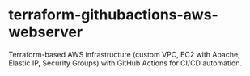 # terraform-githubactions-aws-webserver
Terraform-based AWS infrastructure (custom VPC, EC2 with Apache, Elastic IP, Security Groups) with GitHub Actions for CI/CD automation.
